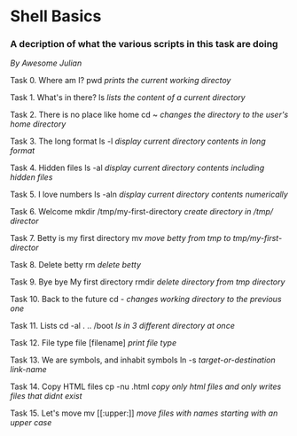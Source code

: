 # Shell Basics
### A decription of what the various scripts in this task are doing
_*By Awesome Julian*_

Task 0. Where am I?
pwd _prints the current working directoy_

Task 1. What's in there?
ls _lists the content of a current directory_

Task 2. There is no place like home
cd ~ _changes the directory to the user's home directory_

Task 3. The long format
ls -l _display current directory contents in long format_

Task 4. Hidden files
ls -al _display current directory contents including hidden files_

Task 5. I love numbers
ls -aln _display current directory contents numerically_

Task 6. Welcome
mkdir /tmp/my-first-directory _create directory in /tmp/ director_

Task 7. Betty is my first directory
mv _move betty from tmp to tmp/my-first-director_

Task 8. Delete betty
rm _delete betty_

Task 9. Bye bye My first directory
rmdir _delete directory from tmp directory_

Task 10. Back to the future
cd - _changes working directory to the previous one_

Task 11. Lists
cd -al . .. /boot _ls in 3 different directory at once_

Task 12. File type
file [filename] _print file type_

Task 13. We are symbols, and inhabit symbols
ln -s _target-or-destination link-name_

Task 14. Copy HTML files
cp -nu .html  _copy only html files and only writes files that didnt exist_

Task 15. Let's move
mv [[:upper:]]  _move files with names starting with an upper case_


  
